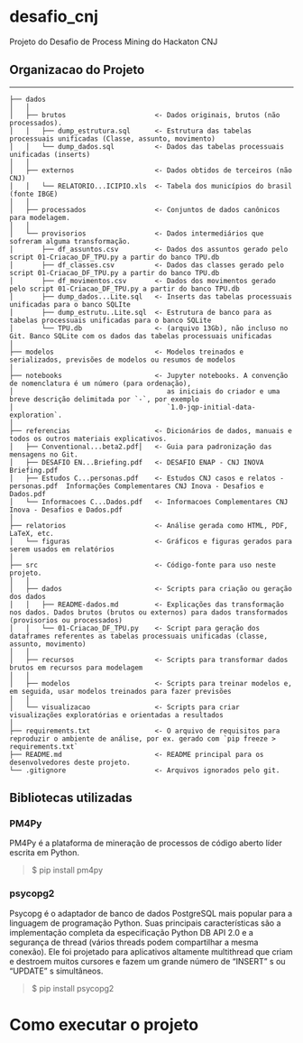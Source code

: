 # desafio_cnj
Projeto do Desafio de Process Mining do Hackaton CNJ

## Organizacao do Projeto
------------
    ├── dados
    │   │
    │   ├── brutos                      <- Dados originais, brutos (não processados).
    │   │   ├── dump_estrutura.sql      <- Estrutura das tabelas processuais unificadas (Classe, assunto, movimento)
    │   │   └── dump_dados.sql          <- Dados das tabelas processuais unificadas (inserts)
    │   │
    │   ├── externos                    <- Dados obtidos de terceiros (não CNJ)
    │   │   └── RELATORIO...ICIPIO.xls  <- Tabela dos municípios do brasil (fonte IBGE)
    │   │
    │   ├── processados                 <- Conjuntos de dados canônicos para modelagem.
    │   │
    │   └── provisorios                 <- Dados intermediários que sofreram alguma transformação.
    │       ├── df_assuntos.csv         <- Dados dos assuntos gerado pelo script 01-Criacao_DF_TPU.py a partir do banco TPU.db
    │       ├── df_classes.csv          <- Dados das classes gerado pelo script 01-Criacao_DF_TPU.py a partir do banco TPU.db
    │       ├── df_movimentos.csv       <- Dados dos movimentos gerado pelo script 01-Criacao_DF_TPU.py a partir do banco TPU.db
    │       ├── dump_dados...Lite.sql   <- Inserts das tabelas processuais unificadas para o banco SQLIte
    │       ├── dump_estrutu..Lite.sql  <- Estrutura de banco para as tabelas processuais unificadas para o banco SQLite
    │       └── TPU.db                  <- (arquivo 13Gb), não incluso no Git. Banco SQLite com os dados das tabelas processuais unificadas
    │
    ├── modelos                         <- Modelos treinados e serializados, previsões de modelos ou resumos de modelos
    │
    ├── notebooks                       <- Jupyter notebooks. A convenção de nomenclatura é um número (para ordenação),
    │                                      as iniciais do criador e uma breve descrição delimitada por `-`, por exemplo
    │                                      `1.0-jqp-initial-data-exploration`.  
    │
    ├── referencias                     <- Dicionários de dados, manuais e todos os outros materiais explicativos.
    │   ├── Conventional...beta2.pdf│   <- Guia para padronização das mensagens no Git.
    │   ├── DESAFIO EN...Briefing.pdf   <- DESAFIO ENAP - CNJ INOVA Briefing.pdf
    │   ├── Estudos C...personas.pdf    <- Estudos CNJ casos e relatos - personas.pdf  Informações Complementares CNJ Inova - Desafios e Dados.pdf
    │   └── Informacoes C...Dados.pdf   <- Informacoes Complementares CNJ Inova - Desafios e Dados.pdf
    │
    ├── relatorios                      <- Análise gerada como HTML, PDF, LaTeX, etc.
    │   └── figuras                     <- Gráficos e figuras gerados para serem usados em relatórios
    │
    ├── src                             <- Código-fonte para uso neste projeto.
    │   │
    │   ├── dados                       <- Scripts para criação ou geração dos dados
    │   │   ├── README-dados.md         <- Explicações das transformação nos dados. Dados brutos (brutos ou externos) para dados transformados (provisorios ou processados)
    │   │   └── 01-Criacao_DF_TPU.py    <- Script para geração dos dataframes referentes as tabelas processuais unificadas (classe, assunto, movimento)
    │   │
    │   ├── recursos                    <- Scripts para transformar dados brutos em recursos para modelagem
    │   │
    │   ├── modelos                     <- Scripts para treinar modelos e, em seguida, usar modelos treinados para fazer previsões
    │   │
    │   └── visualizacao                <- Scripts para criar visualizações exploratórias e orientadas a resultados
    │
    ├── requirements.txt                <- O arquivo de requisitos para reproduzir o ambiente de análise, por ex. gerado com `pip freeze > requirements.txt`
    ├── README.md                       <- README principal para os desenvolvedores deste projeto.
    └── .gitignore                      <- Arquivos ignorados pelo git.

## Bibliotecas utilizadas
### PM4Py
PM4Py é a plataforma de mineração de processos de código aberto líder escrita em Python.

>$ pip install pm4py

### psycopg2
Psycopg é o adaptador de banco de dados PostgreSQL mais popular para a linguagem de programação Python. Suas principais características são a implementação completa da especificação Python DB API 2.0 e a segurança de thread (vários threads podem compartilhar a mesma conexão). Ele foi projetado para aplicativos altamente multithread que criam e destroem muitos cursores e fazem um grande número de “INSERT” s ou “UPDATE” s simultâneos.

>$ pip install psycopg2


# Como executar o projeto

